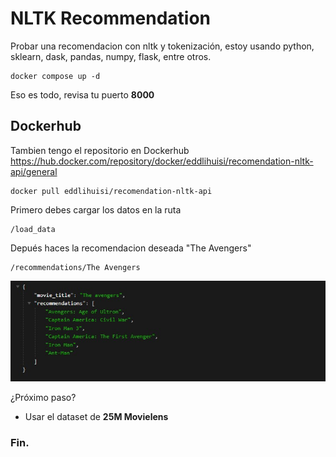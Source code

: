 
# NLTK Recommendation

Probar una recomendacion con nltk y tokenización, estoy usando python, sklearn, dask, pandas, numpy, flask, entre otros.

```
docker compose up -d
```
Eso es todo, revisa tu puerto **8000**

## Dockerhub
Tambien tengo el repositorio en Dockerhub
https://hub.docker.com/repository/docker/eddlihuisi/recomendation-nltk-api/general

```
docker pull eddlihuisi/recomendation-nltk-api
```
Primero debes cargar los datos en la ruta
```
/load_data
```
Depués haces la recomendacion deseada "The Avengers"
```
/recommendations/The Avengers
```
![Ejemplo vista de los datos](https://github.com/LihuisiEd/recomendation-nltk/blob/main/img.jpg)

¿Próximo paso?
- Usar el dataset de **25M Movielens**
### Fin.